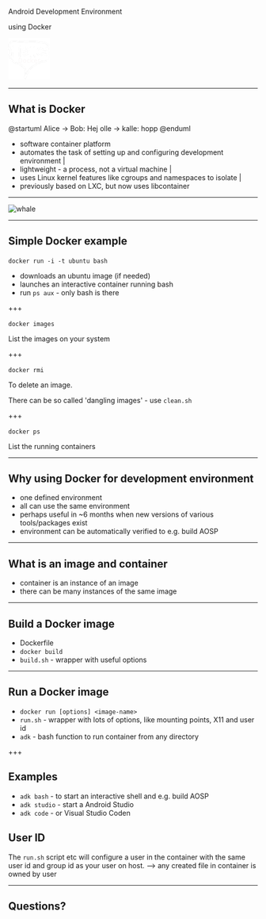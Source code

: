 Android Development Environment

using Docker

![hello](icon.png)

---

## What is Docker

@startuml
Alice -> Bob: Hej
olle -> kalle: hopp
@enduml


- software container platform
- automates the task of setting up and configuring development environment |
- lightweight - a process, not a virtual machine |
- uses Linux kernel features like cgroups and namespaces to isolate |
- previously based on LXC, but now uses libcontainer

---

![whale](http://blog.docker.com/wp-content/uploads/2014/03/docker-execdriver-diagram.png)

---

## Simple Docker example

`docker run -i -t ubuntu bash`

- downloads an ubuntu image (if needed)
- launches an interactive container running bash
- run `ps aux` - only bash is there

+++

`docker images`

List the images on your system

+++

`docker rmi`

To delete an image.

There can be so called 'dangling images' - use `clean.sh`

+++

`docker ps`

List the running containers

---

## Why using Docker for development environment

- one defined environment
- all can use the same environment
- perhaps useful in ~6 months when new versions of various tools/packages exist
- environment can be automatically verified to e.g. build AOSP

---

## What is an image and container

- container is an instance of an image
- there can be many instances of the same image

---

## Build a Docker image

- Dockerfile
- `docker build`
- `build.sh` - wrapper with useful options

---

## Run a Docker image

- `docker run [options] <image-name>`
- `run.sh` - wrapper with lots of options, like mounting points, X11 and user id
- `adk` - bash function to run container from any directory

+++

## Examples

- `adk bash` - to start an interactive shell and e.g. build AOSP
- `adk studio` - start a Android Studio
- `adk code` - or Visual Studio Coden

## User ID

The `run.sh` script etc will configure a user in the container with the same
user id and group id as your user on host.
--> any created file in container is owned by user

---

## Questions?

